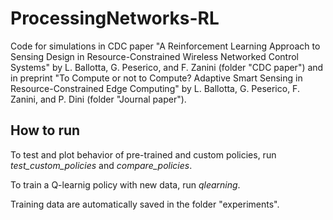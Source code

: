 # ProcessingNetworks-RL
Code for simulations in CDC paper "A Reinforcement Learning Approach to Sensing Design in Resource-Constrained Wireless Networked Control Systems" by L. Ballotta, G. Peserico, and F. Zanini (folder "CDC paper") and in preprint "To Compute or not to Compute? Adaptive Smart Sensing in Resource-Constrained Edge Computing" by L. Ballotta, G. Peserico, F. Zanini, and P. Dini (folder "Journal paper").

## How to run
To test and plot behavior of pre-trained and custom policies,
run _test_custom_policies_ and _compare_policies_.

To train a Q-learnig policy with new data,
run _qlearning_.

Training data are automatically saved in the folder "experiments".
